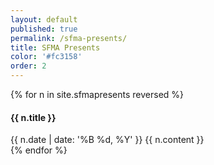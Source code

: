 ```yaml
---
layout: default
published: true
permalink: /sfma-presents/
title: SFMA Presents
color: '#fc3158'
order: 2
---
```

{% for n in site.sfmapresents  reversed %}
<article>
  <h4> {{ n.title }} </h4>
  <date>{{ n.date | date: '%B %d, %Y' }}</date>
  {{ n.content }}
</article>
{% endfor %}
